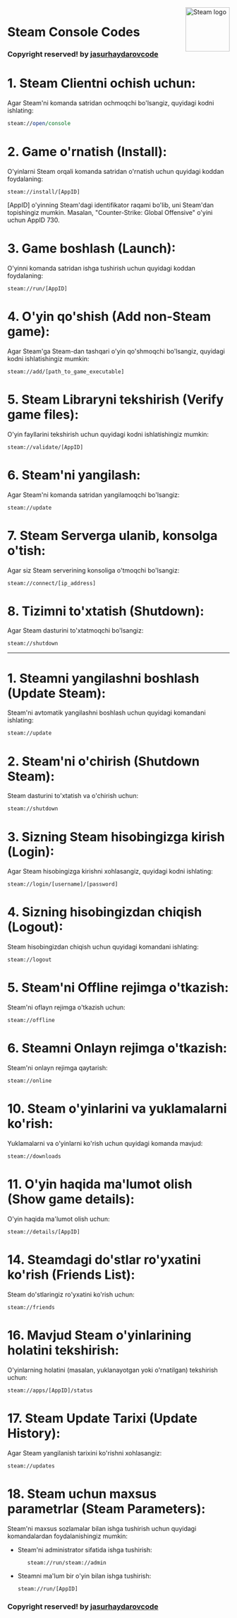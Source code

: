 <img align="right" width="100" src="https://cdn.freebiesupply.com/images/large/2x/steam-logo-transparent.png" alt="Steam logo"/>
<h1>Steam Console Codes</h1>

### Copyright reserved! by [jasurhaydarovcode](https://github.com/jasurhaydarovcode)

# 1. Steam Clientni ochish uchun:
Agar Steam'ni komanda satridan ochmoqchi bo'lsangiz, quyidagi kodni ishlating:
```perl
steam://open/console
```

# 2. Game o'rnatish (Install):
O'yinlarni Steam orqali komanda satridan o'rnatish uchun quyidagi koddan foydalaning:
```arduino
steam://install/[AppID]
```
[AppID] o'yinning Steam'dagi identifikator raqami bo'lib, uni Steam'dan topishingiz mumkin. Masalan, "Counter-Strike: Global Offensive" o'yini uchun AppID 730.

# 3. Game boshlash (Launch):
O'yinni komanda satridan ishga tushirish uchun quyidagi koddan foydalaning:
```arduino
steam://run/[AppID]
```

# 4. O'yin qo'shish (Add non-Steam game):
Agar Steam'ga Steam-dan tashqari o'yin qo'shmoqchi bo'lsangiz, quyidagi kodni ishlatishingiz mumkin:
```
steam://add/[path_to_game_executable]
```

# 5. Steam Libraryni tekshirish (Verify game files):
O'yin fayllarini tekshirish uchun quyidagi kodni ishlatishingiz mumkin:
```
steam://validate/[AppID]
```

# 6. Steam'ni yangilash:
Agar Steam'ni komanda satridan yangilamoqchi bo'lsangiz:
```
steam://update
```

# 7. Steam Serverga ulanib, konsolga o'tish:
Agar siz Steam serverining konsoliga o'tmoqchi bo'lsangiz:
```
steam://connect/[ip_address]
```

# 8. Tizimni to'xtatish (Shutdown):
Agar Steam dasturini to'xtatmoqchi bo'lsangiz:
```
steam://shutdown
```

---

# 1. Steamni yangilashni boshlash (Update Steam):
Steam'ni avtomatik yangilashni boshlash uchun quyidagi komandani ishlating:
```
steam://update
```

# 2. Steam'ni o'chirish (Shutdown Steam):
Steam dasturini to'xtatish va o'chirish uchun:
```
steam://shutdown
```

# 3. Sizning Steam hisobingizga kirish (Login):
Agar Steam hisobingizga kirishni xohlasangiz, quyidagi kodni ishlating:
```
steam://login/[username]/[password]
```

# 4. Sizning hisobingizdan chiqish (Logout):
Steam hisobingizdan chiqish uchun quyidagi komandani ishlating:
```
steam://logout
```

# 5. Steam'ni Offline rejimga o'tkazish:
Steam'ni oflayn rejimga o'tkazish uchun:
```
steam://offline
```

# 6. Steamni Onlayn rejimga o'tkazish:
Steam'ni onlayn rejimga qaytarish:
```
steam://online
```

# 10. Steam o'yinlarini va yuklamalarni ko'rish:
Yuklamalarni va o'yinlarni ko'rish uchun quyidagi komanda mavjud:
```
steam://downloads
```

# 11. O'yin haqida ma'lumot olish (Show game details):
O'yin haqida ma'lumot olish uchun:
```
steam://details/[AppID]
```

# 14. Steamdagi do'stlar ro'yxatini ko'rish (Friends List):
Steam do'stlaringiz ro'yxatini ko'rish uchun:
```
steam://friends
```

# 16. Mavjud Steam o'yinlarining holatini tekshirish:
O'yinlarning holatini (masalan, yuklanayotgan yoki o'rnatilgan) tekshirish uchun:
```
steam://apps/[AppID]/status
```

# 17. Steam Update Tarixi (Update History):
Agar Steam yangilanish tarixini ko'rishni xohlasangiz:
```
steam://updates
```

# 18. Steam uchun maxsus parametrlar (Steam Parameters):
Steam'ni maxsus sozlamalar bilan ishga tushirish uchun quyidagi komandalardan foydalanishingiz mumkin:
- Steam'ni administrator sifatida ishga tushirish:
    ```
       steam://run/steam://admin
    ```
- Steamni ma'lum bir o'yin bilan ishga tushirish:
    ```
    steam://run/[AppID]
    ```

### Copyright reserved! by [jasurhaydarovcode](https://github.com/jasurhaydarovcode)